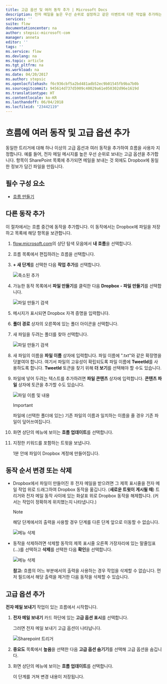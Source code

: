 ```yaml
---
title: 고급 옵션 및 여러 동작 추가 | Microsoft Docs
description: 전자 메일을 높은 우선 순위로 설정하고 같은 이벤트에 다른 작업을 추가하는 등, 흐름을 확장하여 고급 옵션을 포함합니다.
services: ''
suite: flow
documentationcenter: na
author: stepsic-microsoft-com
manager: anneta
editor: ''
tags: ''
ms.service: flow
ms.devlang: na
ms.topic: article
ms.tgt_pltfrm: na
ms.workload: na
ms.date: 04/20/2017
ms.author: stepsic
ms.openlocfilehash: f6c936cbf5a2bd481adb52ec9b01545fb9ba7b0b
ms.sourcegitcommit: 945614d737d5909c40029a61e050302d96e1619d
ms.translationtype: HT
ms.contentlocale: ko-KR
ms.lasthandoff: 06/04/2018
ms.locfileid: "23442119"
---
```

# <a name="add-multiple-actions-and-advanced-options-to-a-flow"></a>흐름에 여러 동작 및 고급 옵션 추가
동일한 트리거에 대해 하나 이상의 고급 옵션과 여러 동작을 추가하여 흐름을 사용자 지정합니다. 예를 들어, 전자 메일 메시지를 높은 우선 순위로 보내는 고급 옵션을 추가합니다. 항목이 SharePoint 목록에 추가되면 메일을 보내는 것 외에도 Dropbox에 동일한 정보가 담긴 파일을 만듭니다.

## <a name="prerequisites"></a>필수 구성 요소
* [흐름 만들기](get-started-logic-flow.md)

## <a name="add-another-action"></a>다른 동작 추가
이 절차에서는 흐름 중간에 동작을 추가합니다. 이 동작에서는 Dropbox에 파일을 저장하고 목록에 해당 항목을 보관합니다.

1. [flow.microsoft.com](https://flow.microsoft.com)의 상단 탐색 모음에서 **내 흐름**을 선택합니다.
2. 흐름 목록에서 편집하려는 흐름을 선택합니다.
3. **+ 새 단계**를 선택한 다음 **작업 추가**를 선택합니다.
   
    ![축소된 추가](./media/multi-step-logic-flow/add-action.png)
4. 가능한 동작 목록에서 **파일 만들기**를 클릭한 다음 **Dropbox - 파일 만들기**를 선택합니다.
   
    ![파일 만들기 검색](./media/multi-step-logic-flow/create-file-search.png)
5. 메시지가 표시되면 Dropbox 자격 증명을 입력합니다.
6. **폴더 경로** 상자의 오른쪽에 있는 폴더 아이콘을 선택합니다.
7. 새 파일을 두려는 폴더를 찾아 선택합니다.
   
    ![파일 만들기 검색](./media/multi-step-logic-flow/create-file-folder.png)
8. 새 파일의 이름을 **파일 이름** 상자에 입력합니다. 파일 이름에 ".txt"와 같은 확장명을 덧붙여야 합니다. 여기서 파일의 고유성이 확립되도록 파일 이름에 **TweetId**를 사용하도록 합니다. **TweetId** 토큰을 찾기 위해 **더 보기**를 선택해야 할 수도 있습니다.
9. 파일에 넣어 두려는 텍스트를 추가하려면 **파일 콘텐츠** 상자에 입력합니다. **콘텐츠 파일** 상자에 토큰을 추가할 수도 있습니다.
   
    ![파일 이름 및 내용](./media/multi-step-logic-flow/create-file-name-and-contents.png)
   
   > [!IMPORTANT]
   > 파일에 (선택한 폴더에 있는) 기존 파일의 이름과 일치하는 이름을 줄 경우 기존 파일이 덮어쓰여집니다.
   > 
   > 
10. 화면 상단의 메뉴에 보이는 **흐름 업데이트**를 선택합니다.
11. 지정한 키워드를 포함하는 트윗을 보냅니다.
    
     1분 안에 파일이 Dropbox 계정에 만들어집니다.

## <a name="reorder-or-delete-an-action"></a>동작 순서 변경 또는 삭제
* Dropbox에서 파일이 만들어진 후 전자 메일을 받으려면 그 제목 표시줄을 전자 메일 작업 위로 드래그하여 Dropbox 동작을 옮깁니다. (**새로운 트윗이 게시될 때**) 트리거와 전자 메일 동작 사이에 있는 화살표 위로 Dropbox 동작을 해제합니다. (커서는 작업이 정확하게 위치했는지 나타냅니다.)
  
  > [!NOTE]
  > 해당 단계에서의 출력을 사용할 경우 단계를 다른 단계 앞으로 이동할 수 없습니다.
  > 
  > 
  
    ![메뉴 삭제](./media/multi-step-logic-flow/draggingaction.png)
* 동작을 삭제하려면 삭제할 동작의 제목 표시줄 오른쪽 가장자리에 있는 말줄임표(...)를 선택하고 **삭제**를 선택한 다음 **확인**을 선택합니다.
  
    ![메뉴 삭제](./media/multi-step-logic-flow/deletemenu.png)
  
     **참고:** 흐름의 어느 부분에서의 출력을 사용하는 경우 작업을 삭제할 수 없습니다. 먼저 필드에서 해당 출력을 제거한 다음 동작을 삭제할 수 있습니다.

## <a name="add-advanced-options"></a>고급 옵션 추가
**전자 메일 보내기** 작업이 있는 흐름에서 시작합니다.

1. **전자 메일 보내기** 카드 하단에 있는 **고급 옵션 표시**를 선택합니다.
   
     그러면 전자 메일 보내기 고급 옵션이 나타납니다.
   
    ![Sharepoint 트리거](./media/multi-step-logic-flow/advanced.png)
2. **중요도** 목록에서 **높음**을 선택한 다음 **고급 옵션 숨기기**를 선택해 고급 옵션을 숨깁니다.
3. 화면 상단의 메뉴에 보이는 **흐름 업데이트**를 선택합니다.
   
     이 단계를 거쳐 변경 내용이 저장됩니다.

